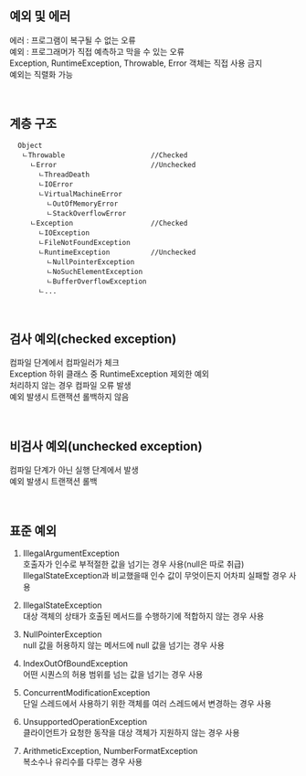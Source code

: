 ## 예외 및 에러
에러 : 프로그램이 복구될 수 없는 오류  
예외 : 프로그래머가 직접 예측하고 막을 수 있는 오류  
Exception, RuntimeException, Throwable, Error 객체는 직접 사용 금지  
예외는 직렬화 가능  

<br>

## 계층 구조

````
  Object
   ㄴThrowable                     //Checked
     ㄴError                       //Unchecked
       ㄴThreadDeath
       ㄴIOError
       ㄴVirtualMachineError
         ㄴOutOfMemoryError
         ㄴStackOverflowError
     ㄴException                   //Checked
       ㄴIOException
       ㄴFileNotFoundException
       ㄴRuntimeException          //Unchecked
         ㄴNullPointerException
         ㄴNoSuchElementException
         ㄴBufferOverflowException
       ㄴ...
````

<br>

## 검사 예외(checked exception)
컴파일 단계에서 컴파일러가 체크  
Exception 하위 클래스 중 RuntimeException 제외한 예외  
처리하지 않는 경우 컴파일 오류 발생  
예외 발생시 트랜잭션 롤백하지 않음  
  
<br>

## 비검사 예외(unchecked exception)
컴파일 단계가 아닌 실행 단계에서 발생  
예외 발생시 트랜잭션 롤백  

<br>

## 표준 예외
1. IllegalArgumentException  
    호출자가 인수로 부적절한 값을 넘기는 경우 사용(null은 따로 취급)
    IllegalStateException과 비교했을때 인수 값이 무엇이든지 어차피 실패할 경우 사용
  
2. IllegalStateException  
    대상 객체의 상태가 호출된 메서드를 수행하기에 적합하지 않는 경우 사용
    
3. NullPointerException  
    null 값을 허용하지 않는 메서드에 null 값을 넘기는 경우 사용

4. IndexOutOfBoundException  
    어떤 시퀀스의 허용 범위를 넘는 값을 넘기는 경우 사용
    
5. ConcurrentModificationException  
    단일 스레드에서 사용하기 위한 객체를 여러 스레드에서 변경하는 경우 사용

6. UnsupportedOperationException  
    클라이언트가 요청한 동작을 대상 객체가 지원하지 않는 경우 사용

7. ArithmeticException, NumberFormatException  
    복소수나 유리수를 다루는 경우 사용

<br>



